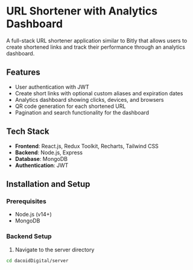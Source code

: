 # URL Shortener with Analytics Dashboard

A full-stack URL shortener application similar to Bitly that allows users to create shortened links and track their performance through an analytics dashboard.

## Features

- User authentication with JWT
- Create short links with optional custom aliases and expiration dates
- Analytics dashboard showing clicks, devices, and browsers
- QR code generation for each shortened URL
- Pagination and search functionality for the dashboard

## Tech Stack

- **Frontend**: React.js, Redux Toolkit, Recharts, Tailwind CSS
- **Backend**: Node.js, Express
- **Database**: MongoDB
- **Authentication**: JWT

## Installation and Setup

### Prerequisites

- Node.js (v14+)
- MongoDB

### Backend Setup

1. Navigate to the server directory

```bash
cd dacoidDigital/server
```
